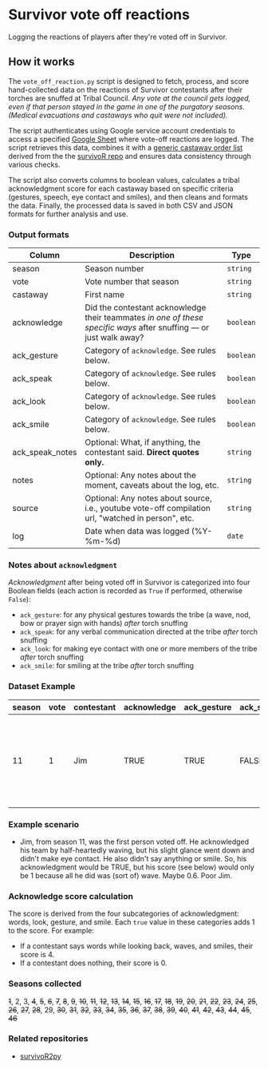 # Survivor vote off reactions
Logging the reactions of players after they're voted off in Survivor.

## How it works

The `vote_off_reaction.py` script is designed to fetch, process, and score hand-collected data on the reactions of Survivor contestants after their torches are snuffed at Tribal Council. *Any vote at the council gets logged, even if that person stayed in the game in one of the purgatory seasons. (Medical evacuations and castaways who quit were not included).*

The script authenticates using Google service account credentials to access a specified [Google Sheet](https://docs.google.com/spreadsheets/d/1nys0mCWArUCtPKYIVBrbjmv7eAWkmOce4cBlyHm8b0c/edit?usp=sharing) where vote-off reactions are logged. The script retrieves this data, combines it with a [generic castaway order list](https://github.com/stiles/survivor-voteoffs/blob/main/data/processed/survivor_voteoff_order.csv) derived from the the [survivoR repo](https://github.com/doehm/survivoR) and  ensures data consistency through various checks. 

The script also converts columns to boolean values, calculates a tribal acknowledgment score for each castaway based on specific criteria (gestures, speech, eye contact and smiles), and then cleans and formats the data. Finally, the processed data is saved in both CSV and JSON formats for further analysis and use.

### Output formats

| Column         | Description                                                                                               | Type    |
|----------------|-----------------------------------------------------------------------------------------------------------|---------|
| season         | Season number                                                                                             | `string`  |
| vote           | Vote number that season                                                                                   | `string`  |
| castaway       | First name                                                                                                | `string`  |
| acknowledge    | Did the contestant acknowledge their teammates *in one of these specific ways* after snuffing — or just walk away?            | `boolean` |
| ack_gesture    | Category of `acknowledge`. See rules below. | `boolean` |
| ack_speak      | Category of `acknowledge`. See rules below.                            | `boolean` |
| ack_look       | Category of `acknowledge`. See rules below.                      | `boolean` |
| ack_smile      | Category of `acknowledge`. See rules below.                                   | `boolean` |
| ack_speak_notes| Optional: What, if anything, the contestant said. **Direct quotes only.**              | `string`  |
| notes          | Optional: Any notes about the moment, caveats about the log, etc.                                         | `string`  |
| source         | Optional: Any notes about source, i.e., youtube vote-off compilation url, "watched in person", etc.       | `string`  |
| log            | Date when data was logged (%Y-%m-%d)                                                                      | `date`    |

### Notes about `acknowledgment`

*Acknowledgment* after being voted off in Survivor is categorized into four Boolean fields (each action is recorded as `True` if performed, otherwise `False`): 

- `ack_gesture`: for any physical gestures towards the tribe (a wave, nod, bow or prayer sign with hands) *after* torch snuffing
- `ack_speak`: for any verbal communication directed at the tribe *after* torch snuffing
- `ack_look`: for making eye contact with one or more members of the tribe *after* torch snuffing
- `ack_smile`: for smiling at the tribe *after* torch snuffing

### Dataset Example

| season | vote | contestant | acknowledge | ack_gesture | ack_speak | ack_look | ack_smile | ack_speak_notes | notes               | source        | log        |
|--------|------|------------|-------------|-------------|-----------|----------|-----------|-----------------|---------------------|------------|------------|
| 11     | 1    | Jim        | TRUE        | TRUE        | FALSE     | FALSE    | FALSE     |                 | Waved and turned head but didn't make eye contact | https://youtu.be/-D6JL6myJ_0?si=784e_2VAhRDk8OwC |2024-06-06|

### Example scenario

- Jim, from season 11, was the first person voted off. He acknowledged his team by half-heartedly waving, but his slight glance went down and didn't make eye contact. He also didn't say anything or smile. So, his acknowledgment would be TRUE, but his score (see below) would only be 1 because all he did was (sort of) wave. Maybe 0.6. Poor Jim.

### Acknowledge score calculation

The score is derived from the four subcategories of acknowledgment: words, look, gesture, and smile. Each `true` value in these categories adds 1 to the score. For example:

- If a contestant says words while looking back, waves, and smiles, their score is 4.
- If a contestant does nothing, their score is 0.

### Seasons collected

~~1~~, 2, 3, ~~4~~, ~~5~~, ~~6~~, ~~7~~, ~~8~~, ~~9~~, ~~10~~, ~~11~~, ~~12~~, ~~13~~, ~~14~~, ~~15~~, ~~16~~, ~~17~~, ~~18~~, ~~19~~, ~~20~~, ~~21~~, ~~22~~, ~~23~~, ~~24~~, ~~25~~, ~~26~~, ~~27~~, ~~28~~, 29, ~~30~~, ~~31~~, ~~32~~, ~~33~~, ~~34~~, ~~35~~, ~~36~~, ~~37~~, ~~38~~, ~~39~~, ~~40~~, ~~41~~, ~~42~~, ~~43~~, ~~44~~, ~~45~~, ~~46~~

### Related repositories

- [survivoR2py](https://github.com/stiles/survivoR2py)